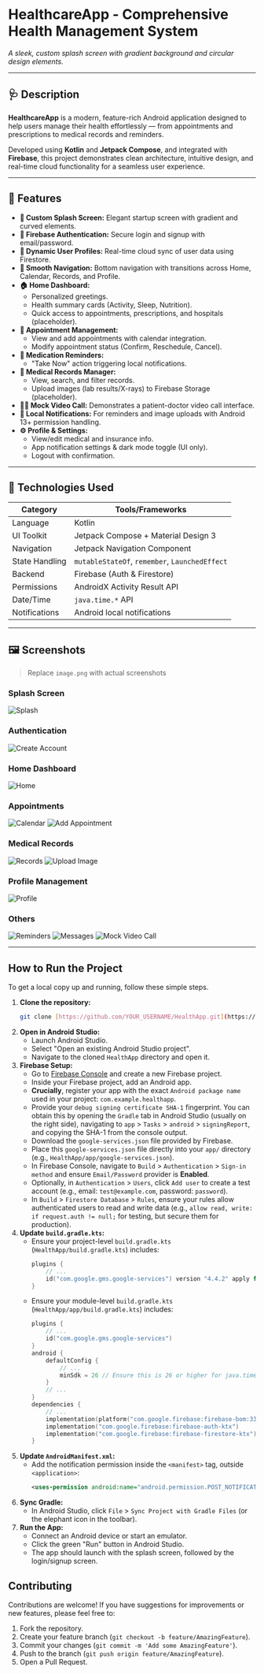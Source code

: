 # HealthcareApp - Comprehensive Health Management System


*A sleek, custom splash screen with gradient background and circular design elements.*

---

## 🩺 Description

**HealthcareApp** is a modern, feature-rich Android application designed to help users manage their health effortlessly — from appointments and prescriptions to medical records and reminders.

Developed using **Kotlin** and **Jetpack Compose**, and integrated with **Firebase**, this project demonstrates clean architecture, intuitive design, and real-time cloud functionality for a seamless user experience.

---

## 🚀 Features

- **🔆 Custom Splash Screen:** Elegant startup screen with gradient and curved elements.
- **🔐 Firebase Authentication:** Secure login and signup with email/password.
- **👤 Dynamic User Profiles:** Real-time cloud sync of user data using Firestore.
- **🧭 Smooth Navigation:** Bottom navigation with transitions across Home, Calendar, Records, and Profile.
- **🏠 Home Dashboard:**
  - Personalized greetings.
  - Health summary cards (Activity, Sleep, Nutrition).
  - Quick access to appointments, prescriptions, and hospitals (placeholder).
- **📅 Appointment Management:**
  - View and add appointments with calendar integration.
  - Modify appointment status (Confirm, Reschedule, Cancel).
- **💊 Medication Reminders:**
  - "Take Now" action triggering local notifications.
- **📄 Medical Records Manager:**
  - View, search, and filter records.
  - Upload images (lab results/X-rays) to Firebase Storage (placeholder).
- **👨‍⚕️ Mock Video Call:** Demonstrates a patient-doctor video call interface.
- **🔔 Local Notifications:** For reminders and image uploads with Android 13+ permission handling.
- **⚙️ Profile & Settings:**
  - View/edit medical and insurance info.
  - App notification settings & dark mode toggle (UI only).
  - Logout with confirmation.

---

## 🔧 Technologies Used

| Category       | Tools/Frameworks                              |
|----------------|-----------------------------------------------|
| Language       | Kotlin                                         |
| UI Toolkit     | Jetpack Compose + Material Design 3            |
| Navigation     | Jetpack Navigation Component                   |
| State Handling | `mutableStateOf`, `remember`, `LaunchedEffect` |
| Backend        | Firebase (Auth & Firestore)                    |
| Permissions    | AndroidX Activity Result API                   |
| Date/Time      | `java.time.*` API                              |
| Notifications  |  Android local notifications                   |   

---

## 🖼️ Screenshots

> Replace `image.png` with actual screenshots

### Splash Screen
![Splash](screenshots/SplashScreen.png.jpeg)

### Authentication
![Create Account](screenshots/Authentication.png.jpeg)

### Home Dashboard
![Home](screenshots/HomeScreen.png.jpeg)

### Appointments
![Calendar](screenshots/Calendar.png.jpeg)
![Add Appointment](screenshots/AddAppointment.png.jpeg)

### Medical Records
![Records](screenshots/MedicalRecord.png.jpeg)
![Upload Image](screenshots/ImageUpload.png.jpeg)


### Profile Management
![Profile](screenshots/Profile.png.jpeg)


### Others
![Reminders](screenshots/reminders.png.jpeg)
![Messages](screenshots/messages.png.jpeg)
![Mock Video Call](screenshots/videocall.png.jpeg)


---
## How to Run the Project

To get a local copy up and running, follow these simple steps.

1.  **Clone the repository:**
    ```bash
    git clone [https://github.com/YOUR_USERNAME/HealthApp.git](https://github.com/YOUR_USERNAME/HealthApp.git)
    ```
2.  **Open in Android Studio:**
    * Launch Android Studio.
    * Select "Open an existing Android Studio project".
    * Navigate to the cloned `HealthApp` directory and open it.
3.  **Firebase Setup:**
    * Go to [Firebase Console](https://console.firebase.google.com/) and create a new Firebase project.
    * Inside your Firebase project, add an Android app.
    * **Crucially**, register your app with the exact `Android package name` used in your project: `com.example.healthapp`.
    * Provide your `debug signing certificate SHA-1` fingerprint. You can obtain this by opening the `Gradle` tab in Android Studio (usually on the right side), navigating to `app` > `Tasks` > `android` > `signingReport`, and copying the SHA-1 from the console output.
    * Download the `google-services.json` file provided by Firebase.
    * Place this `google-services.json` file directly into your `app/` directory (e.g., `HealthApp/app/google-services.json`).
    * In Firebase Console, navigate to `Build` > `Authentication` > `Sign-in method` and ensure `Email/Password` provider is **Enabled**.
    * Optionally, in `Authentication` > `Users`, click `Add user` to create a test account (e.g., email: `test@example.com`, password: `password`).
    * In `Build` > `Firestore Database` > `Rules`, ensure your rules allow authenticated users to read and write data (e.g., `allow read, write: if request.auth != null;` for testing, but secure them for production).
4.  **Update `build.gradle.kts`:**
    * Ensure your project-level `build.gradle.kts` (`HealthApp/build.gradle.kts`) includes:
        ```kotlin
        plugins {
            // ...
            id("com.google.gms.google-services") version "4.4.2" apply false
        }
        ```
    * Ensure your module-level `build.gradle.kts` (`HealthApp/app/build.gradle.kts`) includes:
        ```kotlin
        plugins {
            // ...
            id("com.google.gms.google-services")
        }
        android {
            defaultConfig {
                // ...
                minSdk = 26 // Ensure this is 26 or higher for java.time API
            }
            // ...
        }
        dependencies {
            // ...
            implementation(platform("com.google.firebase:firebase-bom:33.1.1"))
            implementation("com.google.firebase:firebase-auth-ktx")
            implementation("com.google.firebase:firebase-firestore-ktx")
        }
        ```
5.  **Update `AndroidManifest.xml`:**
    * Add the notification permission inside the `<manifest>` tag, outside `<application>`:
        ```xml
        <uses-permission android:name="android.permission.POST_NOTIFICATIONS"/>
        ```
6.  **Sync Gradle:**
    * In Android Studio, click `File` > `Sync Project with Gradle Files` (or the elephant icon in the toolbar).
7.  **Run the App:**
    * Connect an Android device or start an emulator.
    * Click the green "Run" button in Android Studio.
    * The app should launch with the splash screen, followed by the login/signup screen.

## Contributing

Contributions are welcome! If you have suggestions for improvements or new features, please feel free to:
1.  Fork the repository.
2.  Create your feature branch (`git checkout -b feature/AmazingFeature`).
3.  Commit your changes (`git commit -m 'Add some AmazingFeature'`).
4.  Push to the branch (`git push origin feature/AmazingFeature`).
5.  Open a Pull Request.

